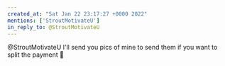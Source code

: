 ```yaml
---
created_at: "Sat Jan 22 23:17:27 +0000 2022"
mentions: ['StroutMotivateU']
in_reply_to: @StroutMotivateU
---
```


@StroutMotivateU I'll send you pics of mine to send them if you want to split the payment 🤣